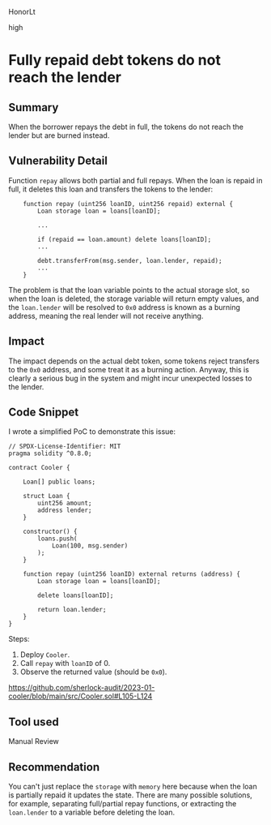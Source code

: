 HonorLt

high

# Fully repaid debt tokens do not reach the lender

## Summary
When the borrower repays the debt in full, the tokens do not reach the lender but are burned instead.

## Vulnerability Detail
Function ```repay``` allows both partial and full repays. When the loan is repaid in full, it deletes this loan and transfers the tokens to the lender:
```solidity
    function repay (uint256 loanID, uint256 repaid) external {
        Loan storage loan = loans[loanID];

        ...

        if (repaid == loan.amount) delete loans[loanID];
        ...

        debt.transferFrom(msg.sender, loan.lender, repaid);
        ...
    }
```
The problem is that the loan variable points to the actual storage slot, so when the loan is deleted, the storage variable will return empty values, and the ```loan.lender``` will be resolved to ```0x0``` address is known as a burning address, meaning the real lender will not receive anything.

## Impact
The impact depends on the actual debt token, some tokens reject transfers to the ```0x0``` address, and some treat it as a burning action. Anyway, this is clearly a serious bug in the system and might incur unexpected losses to the lender. 

## Code Snippet

I wrote a simplified PoC to demonstrate this issue:
```solidity
// SPDX-License-Identifier: MIT
pragma solidity ^0.8.0;

contract Cooler {

    Loan[] public loans;

    struct Loan {
        uint256 amount;
        address lender;
    }

    constructor() {
        loans.push(
            Loan(100, msg.sender)
        );
    }

    function repay (uint256 loanID) external returns (address) {
        Loan storage loan = loans[loanID];

        delete loans[loanID];
        
        return loan.lender;
    }
}
```
Steps:
1) Deploy ```Cooler```.
2) Call ```repay``` with ```loanID``` of 0.
3) Observe the returned value (should be ```0x0```).

https://github.com/sherlock-audit/2023-01-cooler/blob/main/src/Cooler.sol#L105-L124

## Tool used

Manual Review

## Recommendation
You can't just replace the ```storage``` with ```memory``` here because when the loan is partially repaid it updates the state. There are many possible solutions, for example, separating full/partial repay functions, or extracting the ```loan.lender``` to a variable before deleting the loan.